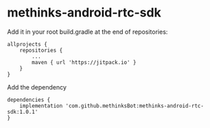 # methinks-android-rtc-sdk

Add it in your root build.gradle at the end of repositories:

    allprojects {
		repositories {
			...
			maven { url 'https://jitpack.io' }
		}
	}
    
Add the dependency

    dependencies {
        implementation 'com.github.methinksBot:methinks-android-rtc-sdk:1.0.1'
	}
